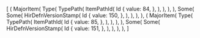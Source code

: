 [
    (
        MajorItem(
            Type(
                TypePath(
                    ItemPathId(
                        Id {
                            value: 84,
                        },
                    ),
                ),
            ),
        ),
        Some(
            Some(
                HirDefnVersionStamp(
                    Id {
                        value: 150,
                    },
                ),
            ),
        ),
    ),
    (
        MajorItem(
            Type(
                TypePath(
                    ItemPathId(
                        Id {
                            value: 85,
                        },
                    ),
                ),
            ),
        ),
        Some(
            Some(
                HirDefnVersionStamp(
                    Id {
                        value: 151,
                    },
                ),
            ),
        ),
    ),
]